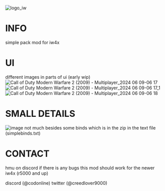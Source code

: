 
![logo_iw](https://github.com/nurla9000/nurla_pack/assets/140421367/dce3dcb8-bcd4-419e-b8b7-d535527de0bb)



# INFO
simple pack mod for iw4x

# UI
different images in parts of ui (early wip)
![Call of Duty Modern Warfare 2 (2009) - Multiplayer_2024 06 09-06 17](https://github.com/nurla9000/nurla_pack/assets/140421367/36751144-ad6c-4ce8-9e16-949810000eb4)
![Call of Duty Modern Warfare 2 (2009) - Multiplayer_2024 06 09-06 17_1](https://github.com/nurla9000/nurla_pack/assets/140421367/165c6bd3-beee-4bef-8fea-36ff24d8db28)
![Call of Duty Modern Warfare 2 (2009) - Multiplayer_2024 06 09-06 18](https://github.com/nurla9000/nurla_pack/assets/140421367/73de8cba-f819-44e5-bd43-111e37b439b8)

# SMALL DETAILS
![image](https://github.com/nurla9000/nurla_pack/assets/140421367/3258ed5a-e916-4d03-bb88-bba3bb149441)
not much besides some binds which is in the zip in the text file (simplebinds.txt)

# CONTACT

hmu on discord if there is any bugs
this mod should work for the newer iw4x (r5000 and up)


discord (@codonline)
twitter (@creedlover9000)
